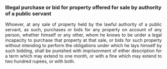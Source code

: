 ### Illegal purchase or bid for property offered for sale by authority of a public servant
<div style="text-align: justify">

Whoever, at any sale of property held by the lawful authority of a public servant, as such, purchases or bids for any property on account of any person, whether himself or any other, whom he knows to be under a legal incapacity to purchase that property at that sale, or bids for such property without intending to perform the obligations under which he lays himself by such bidding, shall be punished with imprisonment of either description for a term which may extend to one month, or with a fine which may extend to two hundred rupees, or with both.

</div>
